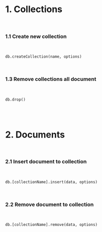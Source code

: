 <h1>1. Collections</h1>

<br>
<h3>
	1.1 Create new collection
</h3>
<br>

```
db.createCollection(name, options)
```


<br>
<h3>
	1.3 Remove collections all document
</h3>
<br>

```
db.drop()
```


<br>
<br>
<h1>2. Documents</h1>
<br>
<h3>
	2.1 Insert document to collection
</h3>
<br>

```
db.[collectionName].insert(data, options)
```

<br>
<h3>
	2.2 Remove document to collection
</h3>
<br>

```
db.[collectionName].remove(data, options)
```